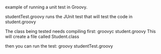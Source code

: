example of running a unit test in Groovy.

studentTest.groovy runs the JUnit test that will test the code in student.groovy

The class being tested needs compiling first: groovyc student.groovy
This will create a file called Student.class

then you can run the test: groovy studentTest.groovy